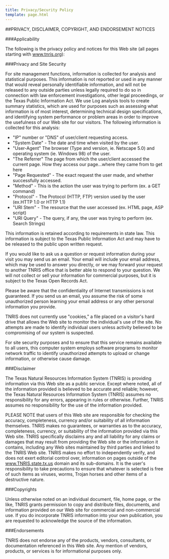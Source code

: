 ```yaml
---
title: Privacy/Security Policy
template: page.html
---
```


##PRIVACY, DISCLAIMER, COPYRIGHT, AND ENDORSEMENT NOTICES

###Applicability

The following is the privacy policy and notices for this Web site (all pages
starting with www.tnris.org):

###Privacy and Site Security

For site management functions, information is collected for analysis and statistical purposes. This information is not reported or used in any manner that would reveal personally identifiable information, and will not be released to any outside parties unless legally required to do so in connection with law enforcement investigations, other legal proceedings, or the Texas Public Information Act. We use Log analysis tools to create summary statistics, which are used for purposes such as assessing what information is of most interest, determining technical design specifications, and identifying system performance or problem areas in order to improve the usefulness of our Web site for our visitors. The following information is collected for this analysis:

- "IP" number or "DNS" of user/client requesting access.
- "System Date" - The date and time when visited by the user.
- "User-Agent" The browser (Type and version, ie. Netscape 5.0) and operating system (ie. Windows 98) of the user.
- "The Referrer" The page from which the user/client accessed the current page. How they access our page...where they came from to get here
- "Page Requested" - The exact request the user made, and whether successfully accessed.
- "Method" - This is the action the user was trying to perform (ex. a GET command)
- "Protocol" - The Protocol (HTTP, FTP) version used by the user (ex.HTTP 1.0 or HTTP 1.1)
- "URI Stem" - The resource that the user accessed (ex. HTML page, ASP script)
- "URI Query" - The query, if any, the user was trying to perform (ex. Search Strings)

This information is retained according to requirements in state law. This information is subject to the Texas Public Information Act and may have to be released to the public upon written request.

If you would like to ask us a question or request information during your visit you may send us an email. Your email will include your email address, which may be used to answer you directly, or we may forward your request to another TNRIS office that is better able to respond to your question. We will not collect or sell your information for commercial purposes, but it is subject to the Texas Open Records Act.

Please be aware that the confidentiality of Internet transmissions is not guaranteed. If you send us an email, you assume the risk of some unauthorized person learning your email address or any other personal information you provide.

TNRIS does not currently use "cookies," a file placed on a visitor's hard drive that allows the Web site to monitor the individual's use of the site. No attempts are made to identify individual users unless activity believed to be compromising of our system is suspected.

For site security purposes and to ensure that this service remains available to all users, this computer system employs software programs to monitor network traffic to identify unauthorized attempts to upload or change information, or otherwise cause damage.

###Disclaimer

The Texas Natural Resources Information System (TNRIS) is providing information via this Web site as a public service. Except where noted, all of the information provided is believed to be accurate and reliable; however, the Texas Natural Resources Information System (TNRIS) assumes no responsibility for any errors, appearing in rules or otherwise. Further, TNRIS assumes no responsibility for the use of the information provided.

PLEASE NOTE that users of this Web site are responsible for checking the accuracy, completeness, currency and/or suitability of all information themselves. TNRIS makes no guarantees, or warranties as to the accuracy, completeness, currency, or suitability of the information provided via this Web site. TNRIS specifically disclaims any and all liability for any claims or damages that may result from providing the Web site or the information it contains, including any Web sites maintained by third parties and linked to the TNRIS Web site. TNRIS makes no effort to independently verify, and does not exert editorial control over, information on pages outside of the www.TNRIS.state.tx.us domain and its sub-domains. It is the user's responsibility to take precautions to ensure that whatever is selected is free of such items as viruses, worms, Trojan horses and other items of a destructive nature.

###Copyrights

Unless otherwise noted on an individual document, file, home page, or the like, TNRIS grants permission to copy and distribute files, documents, and information provided on our Web site for commercial and non-commercial use. If you do incorporate TNRIS information into your own publication, you are requested to acknowledge the source of the information.

###Endorsements

TNRIS does not endorse any of the products, vendors, consultants, or documentation referenced in this Web site. Any mention of vendors, products, or services is for informational purposes only.
